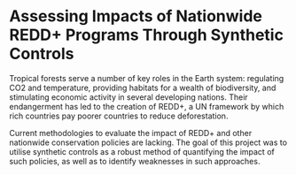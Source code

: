 # Assessing Impacts of Nationwide REDD+ Programs Through Synthetic Controls

Tropical forests serve a number of key roles in the Earth system: regulating CO2 and temperature, providing habitats for a wealth of biodiversity, and stimulating economic activity in several developing nations. Their endangerment has led to the creation of REDD+, a UN framework by which rich countries pay poorer countries to reduce deforestation. 

Current methodologies to evaluate the impact of REDD+ and other nationwide conservation policies are lacking. The goal of this project was to utilise synthetic controls as a robust method of quantifying the impact of such policies, as well as to identify weaknesses in such approaches. 


